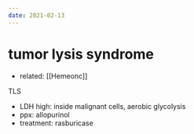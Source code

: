 ```yaml
---
date: 2021-02-13
---
```


# tumor lysis syndrome

- related: [[Hemeonc]]

TLS

- LDH high: inside malignant cells, aerobic glycolysis
- ppx: allopurinol
- treatment: rasburicase
